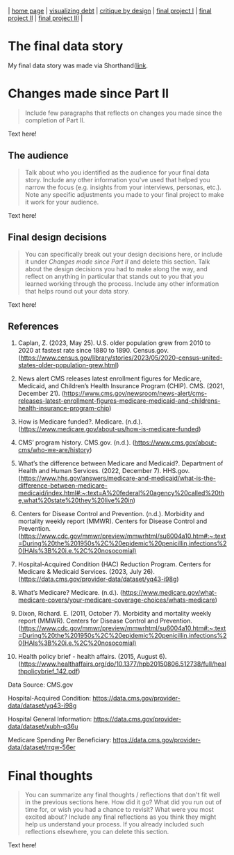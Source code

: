 | [home page](README.md) | [visualizing debt](visualizing-government-debt.md) | [critique by design](critique-by-design.md) | [final project I](final-project-part-one.md) | [final project II](final-project-part-two.md) | [final project III](final-project-part-three.md) |


# The final data story
My final data story was made via Shorthand([link](https://preview.shorthand.com/ilRwiKkcFKqY56GI_).


# Changes made since Part II
> Include few paragraphs that reflects on changes you made since the completion of Part II. 

Text here!

## The audience
> Talk about who you identified as the audience for your final data story.  Include any other information you've used that helped you narrow the focus (e.g. insights from your interviews, personas, etc.).  Note any specific adjustments you made to your final project to make it work for your audience.

Text here!

## Final design decisions
> You can specifically break out your design decisions here, or include it under *Changes made since Part II* and delete this section. Talk about the design decisions you had to make along the way, and reflect on anything in particular that stands out to you that you learned working through the process.  Include any other information that helps round out your data story. 

Text here!

## References
1. Caplan, Z. (2023, May 25). U.S. older population grew from 2010 to 2020 at fastest rate since 1880 to 1890. Census.gov.
(https://www.census.gov/library/stories/2023/05/2020-census-united-states-older-population-grew.html)

2. News alert CMS releases latest enrollment figures for Medicare, Medicaid, and Children’s Health Insurance Program (CHIP). CMS. (2021, December 21).
(https://www.cms.gov/newsroom/news-alert/cms-releases-latest-enrollment-figures-medicare-medicaid-and-childrens-health-insurance-program-chip)

3. How is Medicare funded?. Medicare. (n.d.).
(https://www.medicare.gov/about-us/how-is-medicare-funded)

4. CMS’ program history. CMS.gov. (n.d.).
(https://www.cms.gov/about-cms/who-we-are/history)

5. What’s the difference between Medicare and Medicaid?. Department of Health and Human Services. (2022, December 7). HHS.gov.
(https://www.hhs.gov/answers/medicare-and-medicaid/what-is-the-difference-between-medicare-medicaid/index.html#:~:text=A%20federal%20agency%20called%20the,what%20state%20they%20live%20in)

6. Centers for Disease Control and Prevention. (n.d.). Morbidity and mortality weekly report (MMWR). Centers for Disease Control and Prevention. (https://www.cdc.gov/mmwr/preview/mmwrhtml/su6004a10.htm#:~:text=During%20the%201950s%2C%20epidemic%20penicillin,infections%20(HAIs%3B%20i.e.%2C%20nosocomial)
   
7. Hospital-Acquired Condition (HAC) Reduction Program. Centers for Medicare & Medicaid Services. (2023, July 26).
(https://data.cms.gov/provider-data/dataset/yq43-i98g)

8. What’s Medicare? Medicare. (n.d.).
(https://www.medicare.gov/what-medicare-covers/your-medicare-coverage-choices/whats-medicare)

9. Dixon, Richard. E. (2011, October 7). Morbidity and mortality weekly report (MMWR). Centers for Disease Control and Prevention. (https://www.cdc.gov/mmwr/preview/mmwrhtml/su6004a10.htm#:~:text=During%20the%201950s%2C%20epidemic%20penicillin,infections%20(HAIs%3B%20i.e.%2C%20nosocomial)
    
10. Health policy brief - health affairs. (2015, August 6). (https://www.healthaffairs.org/do/10.1377/hpb20150806.512738/full/healthpolicybrief_142.pdf)


Data Source: CMS.gov

Hospital-Acquired Condition: https://data.cms.gov/provider-data/dataset/yq43-i98g 

Hospital General Information: https://data.cms.gov/provider-data/dataset/xubh-q36u 

Medicare Spending Per Beneficiary: https://data.cms.gov/provider-data/dataset/rrqw-56er 


# Final thoughts
> You can summarize any final thoughts / reflections that don't fit well in the previous sections here.  How did it go?  What did you run out of time for, or wish you had a chance to revisit?  What were you most excited about?  Include any final reflections as you think they might help us understand your process.  If you already included such reflections elsewhere, you can delete this section. 

Text here!
